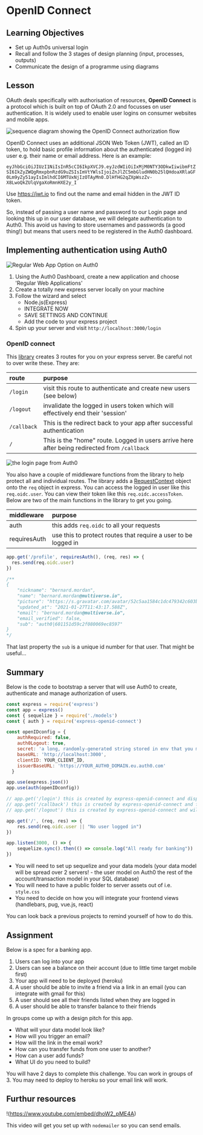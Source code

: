 # OpenID Connect

## Learning Objectives
* Set up Auth0s universal login
* Recall and follow the 3 stages of design planning (input, processes, outputs)
* Communicate the design of a programme using diagrams

## Lesson

OAuth deals specifically with authorisation of resources, **OpenID Connect** is a protocol which is built on top of OAuth 2.0 and focusses on user authentication. It is widely used to enable user logins on consumer websites and mobile apps.

![sequence diagram showing the OpenID Connect authorization flow](https://user-images.githubusercontent.com/1316724/102927348-b8b75700-448e-11eb-9d0d-3d7fa4e6e1ea.png)

OpenID Connect uses an additional JSON Web Token (JWT), called an ID token, to hold basic profile information about the authenticated (logged in) user e.g. their name or email address. Here is an example:

`eyJhbGciOiJIUzI1NiIsInR5cCI6IkpXVCJ9.eyJzdWIiOiIxMjM0NTY3ODkwIiwibmFtZSI6IkZyZWQgRmxpbnRzdG9uZSIsImVtYWlsIjoiZnJlZC5mbGludHN0b25lQHdoaXRlaGF0Lm9yZy51ayIsImlhdCI6MTUxNjIzOTAyMn0.DlHfHG2qZXpWszZv-X8LwoQkZUlqVgaXoRmnHXE2y_I`

Use https://jwt.io to find out the name and email hidden in the JWT ID token.

So, instead of passing a user name and password to our Login page and looking this up in our user database, we will delegate authentication to Auth0. This avoid us having to store usernames and passwords (a good thing!) but means that users need to be registered in the Auth0 dashboard. 

## Implementing authentication using Auth0

![Regular Web App Option on Auth0](https://user-images.githubusercontent.com/4499581/105991041-39273400-609b-11eb-9078-6975f7a5e2bc.png)

1. Using the Auth0 Dashboard, create a new application and choose 'Regular Web Applications'
1. Create a totally new express server locally on your machine
1. Follow the wizard and select
    - Node.js(Express)
    - INTEGRATE NOW
    - SAVE SETTINGS AND CONTINUE
    - Add the code to your express project
1. Spin up your server and visit `http://localhost:3000/login`

### OpenID connect

This [library](https://npmjs.com/express-openid-connect) creates 3 routes for you on your express server. Be careful not to over write these. They are:

|route|purpose|
|:----|:------|
|`/login`|visit this route to authenticate and create new users (see below)|
|`/logout`|invalidate the logged in users token which will effectively end their 'session'|
|`/callback`|This is the redirect back to your app after successful authentication|
|`/`|This is the "home" route. Logged in users arrive here after being redirected from `/callback`|

![the login page from Auth0](https://user-images.githubusercontent.com/4499581/105988966-59092880-6098-11eb-87d4-d1c59af032d0.png)

You also have a couple of middleware functions from the library to help protect all and individual routes. The library adds a [RequestContext](https://auth0.github.io/express-openid-connect/interfaces/requestcontext.html) object onto the `req` object in express. You can access the logged in user like this `req.oidc.user`. You can view their token like this `req.oidc.accessToken`. Below are two of the main functions in the library to get you going.

|middleware|purpose|
|:---------|:------|
|auth      |this adds `req.oidc` to all your requests|
|requiresAuth|use this to protect routes that require a user to be logged in|

```javascript
app.get('/profile', requiresAuth(), (req, res) => {
  res.send(req.oidc.user)
})

/**
{
    "nickname": "bernard.mordan",
    "name": "bernard.mordan@multiverse.io",
    "picture": "https://s.gravatar.com/avatar/52c5aa1584c1dc479342c603b30ff9e2?s=480&r=pg&d=https%3A%2F%2Fcdn.auth0.com%2Favatars%2Fbe.png",
    "updated_at": "2021-01-27T11:43:17.588Z",
    "email": "bernard.mordan@multiverse.io",
    "email_verified": false,
    "sub": "auth0|601151d59c2f080069ec8597"
}
*/
```

That last property the `sub` is a unique id number for that user. That might be useful...

## Summary

Below is the code to bootstrap a server that will use Auth0 to create, authenticate and manage authorization of users.

```javascript
const express = require('express')
const app = express()
const { sequelize } = require('./models')
const { auth } = require('express-openid-connect')

const openIDconfig = {
    authRequired: false,
    auth0Logout: true,
    secret: 'a long, randomly-generated string stored in env that you make up',
    baseURL: 'http://localhost:3000',
    clientID: YOUR_CLIENT_ID,
    issuerBaseURL: 'https://YOUR_AUTH0_DOMAIN.eu.auth0.com'
  }

app.use(express.json())
app.use(auth(openIDconfig))

// app.get('/login') this is created by express-openid-connect and displays a login widget
// app.get('/callback') this is created by express-openid-connect and fetches an authenticated user their token
// app.get('/logout') this is created by express-openid-connect and will end a users token based session

app.get('/', (req, res) => {
    res.send(req.oidc.user || "No user logged in")
})

app.listen(3000, () => {
    sequelize.sync().then(() => console.log("All ready for banking"))
})
```

* You will need to set up sequelize and your data models (your data model will be spread over 2 servers! - the user model on Auth0 the rest of the account/transaction model in your SQL database)
* You will need to have a public folder to server assets out of i.e. `style.css`
* You need to decide on how you will integrate your frontend views (handlebars, pug, vue.js, react)

You can look back a previous projects to remind yourself of how to do this.

## Assignment

Below is a spec for a banking app.

1. Users can log into your app
1. Users can see a balance on their account (due to little time target mobile first)
1. Your app will need to be deployed (heroku)
1. A user should be able to invite a friend via a link in an email (you can integrate with gmail for this)
1. A user should see all their friends listed when they are logged in
1. A user should be able to transfer balance to their friends

In groups come up with a design pitch for this app.

* What will your data model look like?
* How will you trigger an email?
* How will the link in the email work?
* How can you transfer funds from one user to another?
* How can a user add funds?
* What UI do you need to build?

You will have 2 days to complete this challenge. You can work in groups of 3. You may need to deploy to heroku so your email link will work.

## Furthur resources

!(https://www.youtube.com/embed/dhoW2_pME4A)

This video will get you set up with `nodemailer` so you can send emails.
